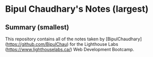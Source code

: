 # Bipul Chaudhary's Notes (largest)

## Summary (smallest)

This repository contains all of the notes taken by [BipulChaudhary] (https://github.com/BipulChau) for the Lighthouse Labs (https://www.lighthouselabs.ca/) Web Development Bootcamp.
